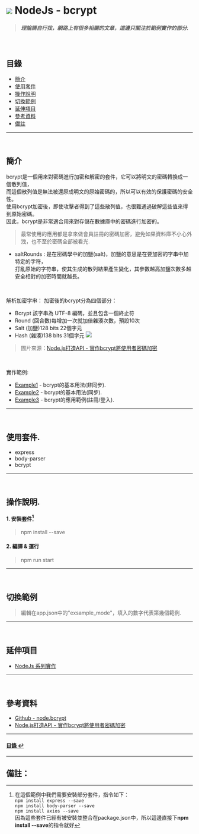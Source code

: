 # ![](https://drive.google.com/uc?id=10INx5_pkhMcYRdx_OO4rXNXxcsvPtBYq) NodeJs - bcrypt
> ##### 理論請自行找，網路上有很多相關的文章，這邊只關注於範例實作的部分.

<br>

<!--ts-->
## 目錄
* [簡介](#簡介)
* [使用套件](#使用套件)
* [操作說明](#操作說明)
* [切換範例](#切換範例)
* [延伸項目](#延伸項目)
* [參考資料](#參考資料)
* [備註](#備註)
<!--te-->

---
<br>

## 簡介
bcrypt是一個用來對密碼進行加密和解密的套件，它可以將明文的密碼轉換成一個散列值，<br>
而這個散列值是無法被還原成明文的原始密碼的，所以可以有效的保護密碼的安全性。<br>
使用bcrypt加密後，即使攻擊者得到了這些散列值，也很難通過破解這些值來得到原始密碼。<br>
因此，bcrypt是非常適合用來對存儲在數據庫中的密碼進行加密的。<br>
> 最常使用的應用都是拿來做會員註冊的密碼加密，避免如果資料庫不小心外洩，也不至於密碼全部被看光.

- saltRounds : 是在密碼學中的加鹽(salt)，加鹽的意思是在要加密的字串中加特定的字符，<br>
               打亂原始的字符串，使其生成的散列結果產生變化，其參數越高加鹽次數多越安全相對的加密時間就越長。<br>
<br>

解析加密字串：
加密後的bcrypt分為四個部分：
- Bcrypt 該字串為 UTF-8 編碼，並且包含一個終止符
- Round  (回合數)每增加一次就加倍雜湊次數，預設10次
- Salt   (加鹽)128 bits 22個字元
- Hash   (雜湊)138 bits 31個字元
![](https://drive.google.com/uc?id=10jWzA9jV0rm2CmDnMaRn8UEGKZSqwUFl)
> 圖片來源：[Node.js打造API - 實作bcrypt將使用者密碼加密](https://andy6804tw.github.io/2018/01/08/user-bcrypt/)

<br>

實作範例:
- [Example1](https://github.com/RC-Dev-Tech/nodejs-bcrypt/blob/main/src/examples/example1.ts) - bcrypt的基本用法(非同步).
- [Example2](https://github.com/RC-Dev-Tech/nodejs-bcrypt/blob/main/src/examples/example2.ts) - bcrypt的基本用法(同步).
- [Example3](https://github.com/RC-Dev-Tech/nodejs-bcrypt/blob/main/src/examples/example2.ts) - bcrypt的應用範例(註冊/登入).

---
<br>

## 使用套件.
- express
- body-parser
- bcrypt

---
<br>

## 操作說明.
#### 1. 安裝套件[^1]
> npm install --save
#### 2. 編譯 & 運行
> npm run start

---
<br>

## 切換範例
> 編輯在app.json中的"exsample_mode"，填入的數字代表第幾個範例.

---
<br>

## 延伸項目
* [NodeJs 系列實作](https://github.com/RC-Dev-Tech/nodejs-index) <br>

---
<br>

## 參考資料
* [Github - node.bcrypt](https://andy6804tw.github.io/2018/01/08/user-bcrypt/) <br>
* [Node.js打造API - 實作bcrypt將使用者密碼加密](https://andy6804tw.github.io/2018/01/08/user-bcrypt/) <br>

---
<!--ts-->
#### [目錄 ↩](#目錄)
<!--te-->
---
## 備註：
[^1]: 在這個範例中我們需要安裝部分套件，指令如下：<br>
`npm install express --save` <br>
`npm install body-parser --save` <br>
`npm install axios --save` <br>
因為這些套件已經有被安裝並整合在package.json中，所以這邊直接下**npm install --save**的指令就好
